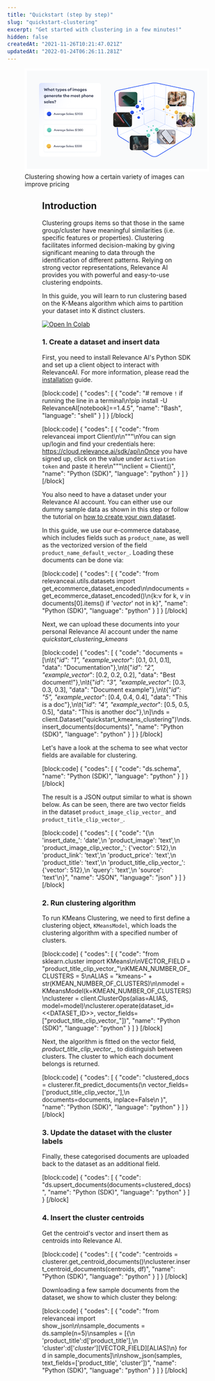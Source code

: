 ```yaml
---
title: "Quickstart (step by step)"
slug: "quickstart-clustering"
excerpt: "Get started with clustering in a few minutes!"
hidden: false
createdAt: "2021-11-26T10:21:47.021Z"
updatedAt: "2022-01-24T06:26:11.281Z"
---
```


<figure>
<img src="https://github.com/RelevanceAI/RelevanceAI-readme-docs/blob/v1.4.5/docs_template/clustering-features/_assets/RelevanceAI_clustering.png?raw=true"  width="450" alt="Clustering effect on pricing" />
<figcaption>Clustering showing how a certain variety of images can improve pricing</figcaption>
<figure>

## Introduction

Clustering groups items so that those in the same group/cluster have meaningful similarities (i.e. specific features or properties). Clustering facilitates informed decision-making by giving significant meaning to data through the identification of different patterns. Relying on strong vector representations, Relevance AI provides you with powerful and easy-to-use clustering endpoints.

In this guide, you will learn to run clustering based on the K-Means algorithm which aims to partition your dataset into K distinct clusters.

[![Open In Colab](https://colab.research.google.com/assets/colab-badge.svg)](https://colab.research.google.com/github/RelevanceAI/RelevanceAI-readme-docs/blob/v1.4.5/docs/clustering-features/clustering/_notebooks/RelevanceAI-ReadMe-Kmeans-Clustering-Step-by-Step.ipynb)

### 1. Create a dataset and insert data

First, you need to install Relevance AI's Python SDK and set up a client object to interact with RelevanceAI. For more information, please read the [installation](doc:installation) guide.

[block:code]
{
  "codes": [
    {
      "code": "# remove `!` if running the line in a terminal\n!pip install -U RelevanceAI[notebook]==1.4.5",
      "name": "Bash",
      "language": "shell"
    }
  ]
}
[/block]

[block:code]
{
  "codes": [
    {
      "code": "from relevanceai import Client\n\n\"\"\"\nYou can sign up/login and find your credentials here: https://cloud.relevance.ai/sdk/api\nOnce you have signed up, click on the value under `Activation token` and paste it here\n\"\"\"\nclient = Client()",
      "name": "Python (SDK)",
      "language": "python"
    }
  ]
}
[/block]

You also need to have a dataset under your Relevance AI account. You can either use our dummy sample data as shown in this step or follow the tutorial on [how to create your own dataset](doc:project-and-dataset).

In this guide, we use our e-commerce database, which includes fields such as `product_name`, as well as the vectorized version of the field `product_name_default_vector_`. Loading these documents can be done via:

[block:code]
{
  "codes": [
    {
      "code": "from relevanceai.utils.datasets import get_ecommerce_dataset_encoded\n\ndocuments = get_ecommerce_dataset_encoded()\n{k:v for k, v in documents[0].items() if '_vector_' not in k}",
      "name": "Python (SDK)",
      "language": "python"
    }
  ]
}
[/block]

Next, we can upload these documents into your personal Relevance AI account under the name *quickstart_clustering_kmeans*

[block:code]
{
  "codes": [
    {
      "code": "documents = [\n\t{\"_id\": \"1\", \"example_vector_\": [0.1, 0.1, 0.1], \"data\": \"Documentation\"},\n\t{\"_id\": \"2\", \"example_vector_\": [0.2, 0.2, 0.2], \"data\": \"Best document!\"},\n\t{\"_id\": \"3\", \"example_vector_\": [0.3, 0.3, 0.3], \"data\": \"Document example\"},\n\t{\"_id\": \"5\", \"example_vector_\": [0.4, 0.4, 0.4], \"data\": \"This is a doc\"},\n\t{\"_id\": \"4\", \"example_vector_\": [0.5, 0.5, 0.5], \"data\": \"This is another doc\"},\n]\nds = client.Dataset(\"quickstart_kmeans_clustering\")\nds.insert_documents(documents)",
      "name": "Python (SDK)",
      "language": "python"
    }
  ]
}
[/block]

Let's have a look at the schema to see what vector fields are available for clustering.

[block:code]
{
  "codes": [
    {
      "code": "ds.schema",
      "name": "Python (SDK)",
      "language": "python"
    }
  ]
}
[/block]

The result is a JSON output similar to what is shown below. As can be seen, there are two vector fields in the dataset `product_image_clip_vector_` and `product_title_clip_vector_`.

[block:code]
{
  "codes": [
    {
      "code": "{\n 'insert_date_': 'date',\n 'product_image': 'text',\n 'product_image_clip_vector_': {'vector': 512},\n 'product_link': 'text',\n 'product_price': 'text',\n 'product_title': 'text',\n 'product_title_clip_vector_': {'vector': 512},\n 'query': 'text',\n 'source': 'text'\n}",
      "name": "JSON",
      "language": "json"
    }
  ]
}
[/block]

### 2. Run clustering algorithm

To run KMeans Clustering, we need to first define a clustering object, `KMeansModel`, which loads the clustering algorithm with a specified number of clusters.

[block:code]
{
  "codes": [
    {
      "code": "from sklearn.cluster import KMeans\n\nVECTOR_FIELD = \"product_title_clip_vector_\"\nKMEAN_NUMBER_OF_CLUSTERS = 5\nALIAS = \"kmeans-\" + str(KMEAN_NUMBER_OF_CLUSTERS)\n\nmodel = KMeansModel(k=KMEAN_NUMBER_OF_CLUSTERS)\nclusterer = client.ClusterOps(alias=ALIAS, model=model)\nclusterer.operate(dataset_id=<<DATASET_ID>>, vector_fields=[\"product_title_clip_vector_\"])",
      "name": "Python (SDK)",
      "language": "python"
    }
  ]
}
[/block]

Next, the algorithm is fitted on the vector field, *product_title_clip_vector_*, to distinguish between clusters. The cluster to which each document belongs is returned.

[block:code]
{
  "codes": [
    {
      "code": "clustered_docs = clusterer.fit_predict_documents(\n        vector_fields=['product_title_clip_vector_'],\n        documents=documents, inplace=False\n    )",
      "name": "Python (SDK)",
      "language": "python"
    }
  ]
}
[/block]


### 3. Update the dataset with the cluster labels

Finally, these categorised documents are uploaded back to the dataset as an additional field.

[block:code]
{
  "codes": [
    {
      "code": "ds.upsert_documents(documents=clustered_docs)",
      "name": "Python (SDK)",
      "language": "python"
    }
  ]
}
[/block]

### 4. Insert the cluster centroids

Get the centroid's vector and insert them as centroids into Relevance AI.

[block:code]
{
  "codes": [
    {
      "code": "centroids = clusterer.get_centroid_documents()\nclusterer.insert_centroid_documents(centroids, df)",
      "name": "Python (SDK)",
      "language": "python"
    }
  ]
}
[/block]

Downloading a few sample documents from the dataset, we show to which cluster they belong:

[block:code]
{
  "codes": [
    {
      "code": "from relevanceai import show_json\n\nsample_documents = ds.sample(n=5)\nsamples = [{\n    'product_title':d['product_title'],\n    'cluster':d['_cluster_'][VECTOR_FIELD][ALIAS]\n} for d in sample_documents]\n\nshow_json(samples, text_fields=['product_title', 'cluster'])",
      "name": "Python (SDK)",
      "language": "python"
    }
  ]
}
[/block]

